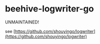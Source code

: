 # beehive-logwriter-go

UNMAINTAINED!

see [https://github.com/shouyingo/logwriter](https://github.com/shouyingo/logwriter)
